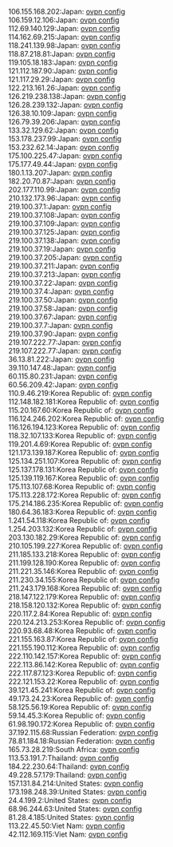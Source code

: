 106.155.168.202:Japan: [ovpn config](vpn/106_155_168_202.ovpn)  
106.159.12.106:Japan: [ovpn config](vpn/106_159_12_106.ovpn)  
112.69.140.129:Japan: [ovpn config](vpn/112_69_140_129.ovpn)  
114.162.69.215:Japan: [ovpn config](vpn/114_162_69_215.ovpn)  
118.241.139.98:Japan: [ovpn config](vpn/118_241_139_98.ovpn)  
118.87.218.81:Japan: [ovpn config](vpn/118_87_218_81.ovpn)  
119.105.18.183:Japan: [ovpn config](vpn/119_105_18_183.ovpn)  
121.112.187.90:Japan: [ovpn config](vpn/121_112_187_90.ovpn)  
121.117.29.29:Japan: [ovpn config](vpn/121_117_29_29.ovpn)  
122.213.161.26:Japan: [ovpn config](vpn/122_213_161_26.ovpn)  
126.219.238.138:Japan: [ovpn config](vpn/126_219_238_138.ovpn)  
126.28.239.132:Japan: [ovpn config](vpn/126_28_239_132.ovpn)  
126.38.10.109:Japan: [ovpn config](vpn/126_38_10_109.ovpn)  
126.79.39.206:Japan: [ovpn config](vpn/126_79_39_206.ovpn)  
133.32.129.62:Japan: [ovpn config](vpn/133_32_129_62.ovpn)  
153.178.237.99:Japan: [ovpn config](vpn/153_178_237_99.ovpn)  
153.232.62.14:Japan: [ovpn config](vpn/153_232_62_14.ovpn)  
175.100.225.47:Japan: [ovpn config](vpn/175_100_225_47.ovpn)  
175.177.49.44:Japan: [ovpn config](vpn/175_177_49_44.ovpn)  
180.1.13.207:Japan: [ovpn config](vpn/180_1_13_207.ovpn)  
182.20.70.87:Japan: [ovpn config](vpn/182_20_70_87.ovpn)  
202.177.110.99:Japan: [ovpn config](vpn/202_177_110_99.ovpn)  
210.132.173.96:Japan: [ovpn config](vpn/210_132_173_96.ovpn)  
219.100.37.1:Japan: [ovpn config](vpn/219_100_37_1.ovpn)  
219.100.37.108:Japan: [ovpn config](vpn/219_100_37_108.ovpn)  
219.100.37.109:Japan: [ovpn config](vpn/219_100_37_109.ovpn)  
219.100.37.125:Japan: [ovpn config](vpn/219_100_37_125.ovpn)  
219.100.37.138:Japan: [ovpn config](vpn/219_100_37_138.ovpn)  
219.100.37.19:Japan: [ovpn config](vpn/219_100_37_19.ovpn)  
219.100.37.205:Japan: [ovpn config](vpn/219_100_37_205.ovpn)  
219.100.37.211:Japan: [ovpn config](vpn/219_100_37_211.ovpn)  
219.100.37.213:Japan: [ovpn config](vpn/219_100_37_213.ovpn)  
219.100.37.22:Japan: [ovpn config](vpn/219_100_37_22.ovpn)  
219.100.37.4:Japan: [ovpn config](vpn/219_100_37_4.ovpn)  
219.100.37.50:Japan: [ovpn config](vpn/219_100_37_50.ovpn)  
219.100.37.58:Japan: [ovpn config](vpn/219_100_37_58.ovpn)  
219.100.37.67:Japan: [ovpn config](vpn/219_100_37_67.ovpn)  
219.100.37.7:Japan: [ovpn config](vpn/219_100_37_7.ovpn)  
219.100.37.90:Japan: [ovpn config](vpn/219_100_37_90.ovpn)  
219.107.222.77:Japan: [ovpn config](vpn/219_107_222_77.ovpn)  
219.107.222.77:Japan: [ovpn config](vpn/219_107_222_77.ovpn)  
36.13.81.222:Japan: [ovpn config](vpn/36_13_81_222.ovpn)  
39.110.147.48:Japan: [ovpn config](vpn/39_110_147_48.ovpn)  
60.115.80.231:Japan: [ovpn config](vpn/60_115_80_231.ovpn)  
60.56.209.42:Japan: [ovpn config](vpn/60_56_209_42.ovpn)  
110.9.46.219:Korea Republic of: [ovpn config](vpn/110_9_46_219.ovpn)  
112.148.182.181:Korea Republic of: [ovpn config](vpn/112_148_182_181.ovpn)  
115.20.167.60:Korea Republic of: [ovpn config](vpn/115_20_167_60.ovpn)  
116.124.246.202:Korea Republic of: [ovpn config](vpn/116_124_246_202.ovpn)  
116.126.194.123:Korea Republic of: [ovpn config](vpn/116_126_194_123.ovpn)  
118.32.107.133:Korea Republic of: [ovpn config](vpn/118_32_107_133.ovpn)  
119.201.4.69:Korea Republic of: [ovpn config](vpn/119_201_4_69.ovpn)  
121.173.139.187:Korea Republic of: [ovpn config](vpn/121_173_139_187.ovpn)  
125.134.251.107:Korea Republic of: [ovpn config](vpn/125_134_251_107.ovpn)  
125.137.178.131:Korea Republic of: [ovpn config](vpn/125_137_178_131.ovpn)  
125.139.119.167:Korea Republic of: [ovpn config](vpn/125_139_119_167.ovpn)  
175.113.107.68:Korea Republic of: [ovpn config](vpn/175_113_107_68.ovpn)  
175.113.228.172:Korea Republic of: [ovpn config](vpn/175_113_228_172.ovpn)  
175.214.186.235:Korea Republic of: [ovpn config](vpn/175_214_186_235.ovpn)  
180.64.36.183:Korea Republic of: [ovpn config](vpn/180_64_36_183.ovpn)  
1.241.54.118:Korea Republic of: [ovpn config](vpn/1_241_54_118.ovpn)  
1.254.203.132:Korea Republic of: [ovpn config](vpn/1_254_203_132.ovpn)  
203.130.182.29:Korea Republic of: [ovpn config](vpn/203_130_182_29.ovpn)  
210.105.199.227:Korea Republic of: [ovpn config](vpn/210_105_199_227.ovpn)  
211.185.133.218:Korea Republic of: [ovpn config](vpn/211_185_133_218.ovpn)  
211.199.128.190:Korea Republic of: [ovpn config](vpn/211_199_128_190.ovpn)  
211.221.35.146:Korea Republic of: [ovpn config](vpn/211_221_35_146.ovpn)  
211.230.34.155:Korea Republic of: [ovpn config](vpn/211_230_34_155.ovpn)  
211.243.179.168:Korea Republic of: [ovpn config](vpn/211_243_179_168.ovpn)  
218.147.122.179:Korea Republic of: [ovpn config](vpn/218_147_122_179.ovpn)  
218.158.120.132:Korea Republic of: [ovpn config](vpn/218_158_120_132.ovpn)  
220.117.2.84:Korea Republic of: [ovpn config](vpn/220_117_2_84.ovpn)  
220.124.213.253:Korea Republic of: [ovpn config](vpn/220_124_213_253.ovpn)  
220.93.68.48:Korea Republic of: [ovpn config](vpn/220_93_68_48.ovpn)  
221.155.163.87:Korea Republic of: [ovpn config](vpn/221_155_163_87.ovpn)  
221.155.190.112:Korea Republic of: [ovpn config](vpn/221_155_190_112.ovpn)  
222.110.142.157:Korea Republic of: [ovpn config](vpn/222_110_142_157.ovpn)  
222.113.86.142:Korea Republic of: [ovpn config](vpn/222_113_86_142.ovpn)  
222.117.87.123:Korea Republic of: [ovpn config](vpn/222_117_87_123.ovpn)  
222.121.153.22:Korea Republic of: [ovpn config](vpn/222_121_153_22.ovpn)  
39.121.45.241:Korea Republic of: [ovpn config](vpn/39_121_45_241.ovpn)  
49.173.24.23:Korea Republic of: [ovpn config](vpn/49_173_24_23.ovpn)  
58.125.56.19:Korea Republic of: [ovpn config](vpn/58_125_56_19.ovpn)  
59.14.45.3:Korea Republic of: [ovpn config](vpn/59_14_45_3.ovpn)  
61.98.190.172:Korea Republic of: [ovpn config](vpn/61_98_190_172.ovpn)  
37.192.115.68:Russian Federation: [ovpn config](vpn/37_192_115_68.ovpn)  
78.81.184.18:Russian Federation: [ovpn config](vpn/78_81_184_18.ovpn)  
165.73.28.219:South Africa: [ovpn config](vpn/165_73_28_219.ovpn)  
113.53.191.7:Thailand: [ovpn config](vpn/113_53_191_7.ovpn)  
184.22.230.64:Thailand: [ovpn config](vpn/184_22_230_64.ovpn)  
49.228.57.179:Thailand: [ovpn config](vpn/49_228_57_179.ovpn)  
157.131.84.214:United States: [ovpn config](vpn/157_131_84_214.ovpn)  
173.198.248.39:United States: [ovpn config](vpn/173_198_248_39.ovpn)  
24.4.199.2:United States: [ovpn config](vpn/24_4_199_2.ovpn)  
68.96.244.63:United States: [ovpn config](vpn/68_96_244_63.ovpn)  
81.28.4.185:United States: [ovpn config](vpn/81_28_4_185.ovpn)  
113.22.45.50:Viet Nam: [ovpn config](vpn/113_22_45_50.ovpn)  
42.112.169.115:Viet Nam: [ovpn config](vpn/42_112_169_115.ovpn)  
